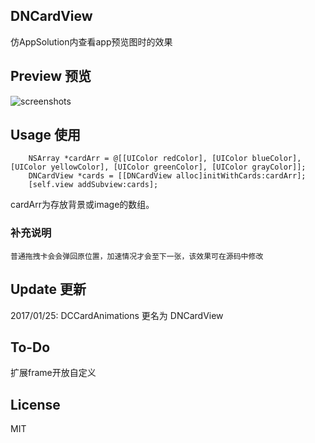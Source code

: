 ## DNCardView
仿AppSolution内查看app预览图时的效果


## Preview 预览

![screenshots](https://raw.githubusercontent.com/dawnnnnn/DNCardView/master/screenshots/DNCardAnimation.gif)


## Usage 使用

``` objc
	NSArray *cardArr = @[[UIColor redColor], [UIColor blueColor], [UIColor yellowColor], [UIColor greenColor], [UIColor grayColor]];
	DNCardView *cards = [[DNCardView alloc]initWithCards:cardArr];
	[self.view addSubview:cards];
```
cardArr为存放背景或image的数组。

### 补充说明
	普通拖拽卡会会弹回原位置，加速情况才会至下一张，该效果可在源码中修改
	
## Update 更新
2017/01/25: DCCardAnimations 更名为 DNCardView
	
## To-Do  
扩展frame开放自定义
    
    
## License  
MIT


